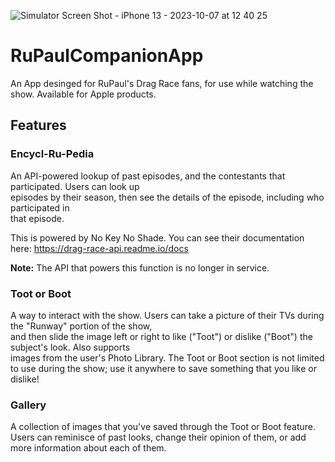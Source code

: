 ![Simulator Screen Shot - iPhone 13 - 2023-10-07 at 12 40 25](https://github.com/ajcoutinho/RuPaulCompanionApp/assets/91561033/18831b68-f59f-41e9-b20c-83834b9d5168)
# RuPaulCompanionApp

An App desinged for RuPaul's Drag Race fans, for use while watching the show. Available for Apple products.

## Features


### Encycl-Ru-Pedia

An API-powered lookup of past episodes, and the contestants that participated. Users can look up  
episodes by their season, then see the details of the episode, including who participated in  
that episode.

This is powered by No Key No Shade. You can see their documentation here: <https://drag-race-api.readme.io/docs>

**Note:** The API that powers this function is no longer in service.

### Toot or Boot

A way to interact with the show. Users can take a picture of their TVs during the "Runway" portion of the show,  
and then slide the image left or right to like ("Toot") or dislike ("Boot") the subject's look. Also supports  
images from the user's Photo Library. The Toot or Boot section is not limited to use during the show; use it
anywhere to save something that you like or dislike!

### Gallery

A collection of images that you've saved through the Toot or Boot feature. Users can reminisce of past looks,
change their opinion of them, or add more information about each of them.
